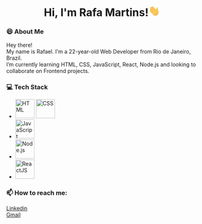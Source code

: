 <h1 align="center">Hi, I'm Rafa Martins!<img src="https://raw.githubusercontent.com/ABSphreak/ABSphreak/master/gifs/Hi.gif" width="30px"></h1>

<h3>😄 About Me </h3>
<p>
    Hey there! <br>
    My name is Rafael. I'm a 22-year-old  Web Developer from Rio de Janeiro, Brazil. <br>
    I’m currently learning HTML, CSS, JavaScript, React, Node.js and looking to collaborate on Frontend projects.
</p>

<h3>💻 Tech Stack</h3>
<ul>
  <li><img src="https://media.giphy.com/media/XAxylRMCdpbEWUAvr8/giphy.gif" title="HTML" width="50" height="50"> <img src="https://media.giphy.com/media/fsEaZldNC8A1PJ3mwp/giphy.gif" title="CSS" width="50" height="50"></li>
  <li><img src="https://media.giphy.com/media/ln7z2eWriiQAllfVcn/giphy.gif" title="JavaScript" width="50" height="50"></li>
  <li><img src="https://media.giphy.com/media/kdFc8fubgS31b8DsVu/giphy.gif" title="Node.js" width="50" height="50"></li>
  <li><img src="https://media.giphy.com/media/eNAsjO55tPbgaor7ma/giphy.gif" title="ReactJS" width="50" height="50"></li>
</ul>

<h3>📫 How to reach me:</h3> 
<p>
    <a href="https://www.linkedin.com/in/rafael-martins-4221ab1b0/">Linkedin</a> <br>
    <a href="mailto:rafamartins.dev@gmail.com">Gmail</a>
</p>
